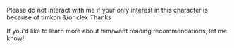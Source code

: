 Please do not interact with me if your only interest in this character is because of timkon &/or clex Thanks

If you'd like to learn more about him/want reading recommendations, let me know!
